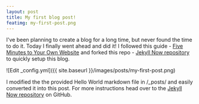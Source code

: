 ```yaml
---
layout: post
title: My first blog post!
featimg: my-first-post.png
---
```


I've been planning to create a blog for a long time, but never found the time to do it. Today I finally went ahead and did it! I followed this guide - [Five Minutes to Your Own Website](https://towardsdatascience.com/five-minutes-to-your-own-website-fd0b43cbd886) and forked this repo - [Jekyll Now repository](https://github.com/barryclark/jekyll-now) to quickly setup this blog.

![Edit _config.yml]({{ site.baseurl }}/images/posts/my-first-post.png)

I modified the the provided Hello World markdown file in /_posts/ and easily converted it into this post. For more instructions head over to the [Jekyll Now repository](https://github.com/barryclark/jekyll-now) on GitHub.
